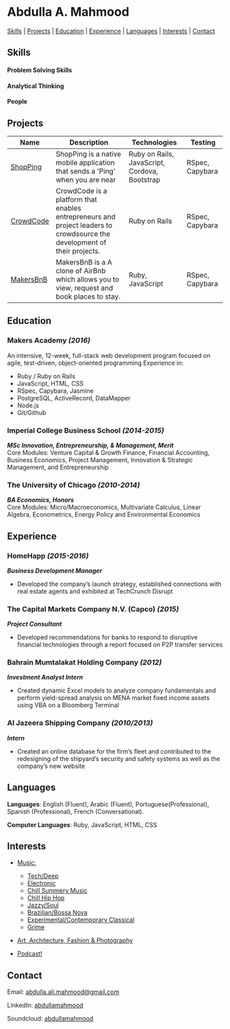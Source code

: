# Abdulla A. Mahmood


[Skills](#skills) | [Projects](#projects) | [Education](#education) | [Experience](#experience) | [Languages](#languages) | [Interests](#interests) | [Contact](#contact)

## Skills

#### Problem Solving Skills

#### Analytical Thinking

#### People


## Projects


| Name          | Description | Technologies                       | Testing |
|---------------|-------------|------------------------------------|---------|
| [ShopPing](https://github.com/abdullamahmood/shopping-list-app) |  ShopPing is a native mobile application that sends a 'Ping' when you are near         | Ruby on Rails, JavaScript, Cordova, Bootstrap |RSpec, Capybara  |
| [CrowdCode](https://github.com/abdullamahmood/crowdcode)    |CrowdCode is a platform that enables entrepreneurs and project leaders to crowdsource the development of their projects. | Ruby on Rails                      |RSpec, Capybara  |
| [MakersBnB](https://github.com/abdullamahmood/makers-bnb)    |MakersBnB is a A clone of AirBnb which allows you to view, request and book places to stay.            | Ruby, JavaScript                   |RSpec, Capybara  |


## Education

### Makers Academy  ***(2016)***
An intensive, 12-week, full-stack web development program focused on agile, test-driven, object-oriented programming
Experience in:
* Ruby / Ruby on Rails
* JavaScript, HTML, CSS
* RSpec, Capybara, Jasmine
* PostgreSQL, ActiveRecord, DataMapper
* Node.js
* Git/Github


### Imperial College Business School ***(2014-2015)***
___MSc Innovation, Entrepreneurship, & Management, Merit___
<br>
Core Modules: Venture Capital & Growth Finance, Financial Accounting, Business Economics, Project Management, Innovation & Strategic Management, and Entrepreneurship


### The University of Chicago ***(2010-2014)***
___BA Economics, Honors___
<br>
Core Modules: Micro/Macroeconomics, Multivariate Calculus, Linear Algebra, Econometrics, Energy Policy and Environmental Economics


## Experience

### HomeHapp ***(2015-2016)***
 ___Business Development Manager___
 * Developed the company’s launch strategy, established connections with real estate agents and exhibited at TechCrunch Disrupt

### The Capital Markets Company N.V. (Capco) ***(2015)***
___Project Consultant___

* Developed recommendations for banks to respond to disruptive financial technologies through a report focused on P2P transfer services

### Bahrain Mumtalakat Holding Company  ***(2012)***
___Investment Analyst Intern___
* Created dynamic Excel models to analyze company fundamentals and perform yield-spread analysis on MENA market fixed income assets using VBA on a Bloomberg Terminal

### Al Jazeera Shipping Company ***(2010/2013)***
___Intern___
* Created an online database for the firm’s fleet and contributed to the redesigning of the shipyard’s security and safety systems as well as the company’s new website



## Languages

**Languages**: English (Fluent), Arabic (Fluent), Portuguese(Professional), Spanish (Professional), French (Conversational).

**Computer Languages**: Ruby, JavaScript, HTML, CSS

## Interests

* [Music:](http://www.soundcloud.com/abdullamahmood)
  * [Tech/Deep](http://www.soundcloud.com/abdullamahmood/sets/tech16)
  * [Electronic](http://www.soundcloud.com/abdullamahmood/sets/ss16)
  * [Chill Summery Music](http://soundcloud.com/abdullamahmood/sets/chillsummer16)
  * [Chill Hip Hop](http://www.soundcloud.com/abdullamahmood/sets/chill-hip-hop)
  * [Jazzy/Soul](http://www.soundcloud.com/sets/jazzy-soul-vibes)
  * [Brazilian/Bossa Nova](http://www.soundcloud.com/abdullamahmood/sets/bossa)
  * [Experimental/Contemporary Classical](http://www.soundcloud.com/abdullamahmood/sets/nilafur)
  * [Grime](http://www.soundcloud.com/abdullamahmood/sets/grime)

* [Art, Architecture, Fashion & Photography](https://abdullamahmood.tumblr.com/)

* [Podcast!](http://www.npr.org/podcasts/)


## Contact

Email: abdulla.ali.mahmood@gmail.com

LinkedIn: [abdullamahmood](https://www.linkedin.com/in/abdullamahmood)

Soundcloud: [abdullamahmood](https://www.soundcloud.com/abdullamahmood)
